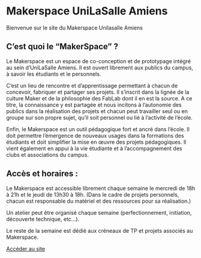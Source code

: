 # Makerspace UniLaSalle Amiens
Bienvenue sur le site du Makerspace Unilasalle Amiens

## C’est quoi le “MakerSpace” ?

Le Makerspace est un espace de co-conception et de prototypage intégré au sein d’UniLaSalle Amiens. Il est ouvert librement aux publics du campus, à savoir les étudiants et le personnels.

C’est un lieu de rencontre et d’apprentissage permettant à chacun de concevoir, fabriquer et partager ses projets. Il s’inscrit dans la lignée de la culture Maker et de la philosophie des FabLab dont il en est la source. A ce titre, la connaissance y est partagée et nous incitons à l’autonomie des publics dans la réalisation des projets et chacun peut travailler seul ou en groupe sur son propre sujet, qu’il soit personnel ou lié à l’activité de l’école.

Enfin, le Makerspace est un outil pédagogique fort et ancré dans l’école. Il doit permettre l’émergence de nouveaux usages dans la formations des étudiants et doit simplifier la mise en œuvre des projets pédagogiques. Il vient également en appui à la vie étudiante et à l’accompagnement des clubs et associations du campus.

## Accès et horaires :

Le Makerspace est accessible librement chaque semaine le mercredi de 18h à 21h et le jeudi de 13h30 à 18h. (Dans le cadre de projets personnels, chacun est responsable du matériel et des ressources pour sa réalisation.)

Un atelier peut être organisé chaque semaine (perfectionnement, initiation, découverte technique, etc…).

Le reste de la semaine est dédié aux créneaux de TP et projets associés au Makerspace.

[Accéder au site](https://makerspace-amiens.fr)